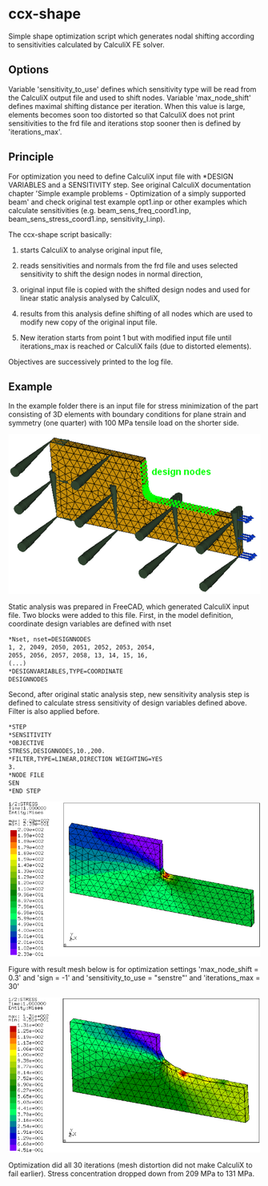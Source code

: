 # ccx-shape
Simple shape optimization script which generates nodal shifting according to sensitivities calculated by CalculiX FE solver.

## Options

Variable 'sensitivity_to_use' defines which sensitivity type will be read from the CalculiX output file and used to shift nodes. Variable 'max_node_shift' defines maximal shifting distance per iteration. When this value is large, elements becomes soon too distorted so that CalculiX does not print sensitivities to the frd file and iterations stop sooner then is defined by 'iterations_max'.

## Principle

For optimization you need to define CalculiX input file with *DESIGN VARIABLES and a SENSITIVITY step. See original CalculiX documentation chapter 'Simple example problems - Optimization of a simply supported beam' 
and check original test example opt1.inp or other examples which calculate sensitivities (e.g. beam_sens_freq_coord1.inp, beam_sens_stress_coord1.inp, sensitivity_I.inp).

The ccx-shape script basically:

1) starts CalculiX to analyse original input file,

2) reads sensitivities and normals from the frd file and uses selected sensitivity to shift the design nodes in normal direction,

3) original input file is copied with the shifted design nodes and used for linear static analysis analysed by CalculiX,

4) results from this analysis define shifting of all nodes which are used to modify new copy of the original input file.

5) New iteration starts from point 1 but with modified input file until iterations_max is reached or CalculiX fails (due to distorted elements).

Objectives are successively printed to the log file.

## Example

In the example folder there is an input file for stress minimization of the part consisting of 3D elements with boundary conditions for plane strain and symmetry (one quarter) with 100 MPa tensile load on the shorter side.

![preprocessing.png](https://github.com/fandaL/ccx-shape/blob/master/example1/preprocessing.png)

Static analysis was prepared in FreeCAD, which generated CalculiX input file. Two blocks were added to this file. First, in the model definition, coordinate design variables are defined with nset

```
*Nset, nset=DESIGNNODES
1, 2, 2049, 2050, 2051, 2052, 2053, 2054,
2055, 2056, 2057, 2058, 13, 14, 15, 16,
(...)
*DESIGNVARIABLES,TYPE=COORDINATE
DESIGNNODES
```

Second, after original static analysis step, new sensitivity analysis step is defined to calculate stress sensitivity of design variables defined above. Filter is also applied before.

```
*STEP
*SENSITIVITY
*OBJECTIVE
STRESS,DESIGNNODES,10.,200.
*FILTER,TYPE=LINEAR,DIRECTION WEIGHTING=YES
3.
*NODE FILE
SEN
*END STEP
```

![initial_analysis_vonMises.png](https://github.com/fandaL/ccx-shape/blob/master/example1/initial_analysis_vonMises.png)

Figure with result mesh below is for optimization settings 'max_node_shift = 0.3' and 'sign = -1' and 'sensitivity_to_use = "senstre"' and 'iterations_max = 30'

![last_analysis_vonMises.png](https://github.com/fandaL/ccx-shape/blob/master/example1/last_analysis_vonMises.png)

Optimization did all 30 iterations (mesh distortion did not make CalculiX to fail earlier). Stress concentration dropped down from 209 MPa to 131 MPa.
